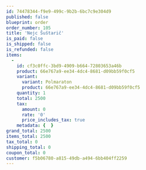 ```yaml
---
id: 74478344-f9e9-499c-9b2b-6bc7c9e304d9
published: false
blueprint: order
order_number: 105
title: 'Nejc Šuštarič'
is_paid: false
is_shipped: false
is_refunded: false
items:
  -
    id: cf3c0ffc-3bd9-4909-b664-72803653a46b
    product: 66e767a9-ee34-4dc4-8681-d09bb59f0cf5
    variant:
      variant: Polmaraton
      product: 66e767a9-ee34-4dc4-8681-d09bb59f0cf5
    quantity: 1
    total: 2500
    tax:
      amount: 0
      rate: '0'
      price_includes_tax: true
    metadata: {  }
grand_total: 2500
items_total: 2500
tax_total: 0
shipping_total: 0
coupon_total: 0
customer: f5b06780-a815-49db-a494-6bb404ff2259
---
```

